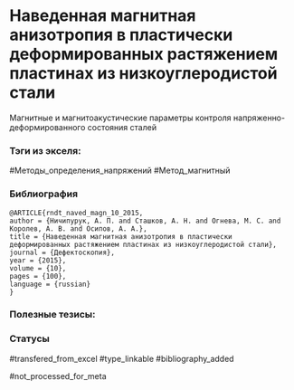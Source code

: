 # Наведенная магнитная анизотропия в пластически деформированных растяжением пластинах из низкоуглеродистой стали

Магнитные и магнитоакустические параметры контроля напряженно-деформированного состояния сталей

### Тэги из экселя:
#Методы_определения_напряжений 
#Метод_магнитный 

### Библиография
```
@ARTICLE{rndt_naved_magn_10_2015,
author = {Ничипурук, А. П. and Сташков, А. Н. and Огнева, М. С. and Королев, А. В. and Осипов, А. А.},
title = {Наведенная магнитная анизотропия в пластически деформированных растяжением пластинах из низкоуглеродистой стали},
journal = {Дефектоскопия},
year = {2015},
volume = {10},
pages = {100},
language = {russian}
}
```

### Полезные тезисы:

### Статусы
#transfered_from_excel 
#type_linkable 
#bibliography_added

#not_processed_for_meta
